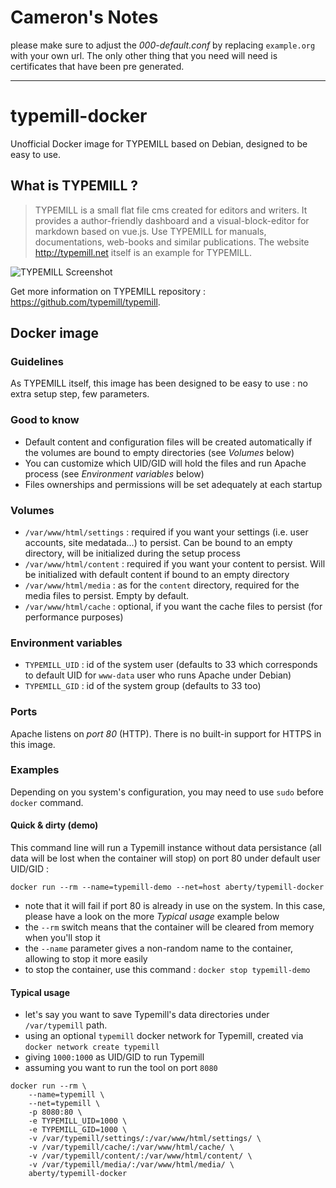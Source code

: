 # Cameron's Notes  
please make sure to adjust the _000-default.conf_ by replacing `example.org` with your own url.
The only other thing that you need will need is certificates that have been pre generated.

----
# typemill-docker
Unofficial Docker image for TYPEMILL based on Debian, designed to be easy to use.

## What is TYPEMILL ?

> TYPEMILL is a small flat file cms created for editors and writers. It provides a author-friendly dashboard and a visual-block-editor for markdown based on vue.js. Use TYPEMILL for manuals, documentations, web-books and similar publications. The website http://typemill.net itself is an example for TYPEMILL.

![TYPEMILL Screenshot](https://typemill.net/media/tm-demo.gif)

Get more information on TYPEMILL repository : https://github.com/typemill/typemill.

## Docker image

### Guidelines

As TYPEMILL itself, this image has been designed to be easy to use : no extra setup step, few parameters.

### Good to know

* Default content and configuration files will be created automatically if the volumes are bound to empty directories (see _Volumes_ below)
* You can customize which UID/GID will hold the files and run Apache process (see _Environment variables_ below)
* Files ownerships and permissions will be set adequately at each startup

### Volumes

* `/var/www/html/settings` : required if you want your settings (i.e. user accounts, site medatada...) to persist. Can be bound to an empty directory, 
 will be initialized during the setup process
* `/var/www/html/content` : required if you want your content to persist. Will be initialized with default content if bound to an empty directory
* `/var/www/html/media` : as for the `content` directory, required for the media files to persist. Empty by default.
* `/var/www/html/cache` : optional, if you want the cache files to persist (for performance purposes)

### Environment variables

* `TYPEMILL_UID` : id of the system user (defaults to 33 which corresponds to default UID for `www-data` user who runs Apache under Debian)
* `TYPEMILL_GID` : id of the system group (defaults to 33 too)

### Ports

Apache listens on *port 80* (HTTP). There is no built-in support for HTTPS in this image.

### Examples

Depending on you system's configuration, you may need to use `sudo` before `docker` command.

#### Quick & dirty (demo)

This command line will run a Typemill instance without data persistance (all data will be lost when the container will stop) on port 80 under default user UID/GID :

`docker run --rm --name=typemill-demo --net=host aberty/typemill-docker`

* note that it will fail if port 80 is already in use on the system. In this case, please have a look on the more _Typical usage_ example below
* the `--rm` switch means that the container will be cleared from memory when you'll stop it
* the `--name` parameter gives a non-random name to the container, allowing to stop it more easily
* to stop the container, use this command : `docker stop typemill-demo`

#### Typical usage

* let's say you want to save Typemill's data directories under `/var/typemill` path.
* using an optional `typemill` docker network for Typemill, created via `docker network create typemill`
* giving `1000:1000` as UID/GID to run Typemill
* assuming you want to run the tool on port `8080`

```
docker run --rm \
    --name=typemill \
    --net=typemill \
    -p 8080:80 \
    -e TYPEMILL_UID=1000 \
    -e TYPEMILL_GID=1000 \
    -v /var/typemill/settings/:/var/www/html/settings/ \
    -v /var/typemill/cache/:/var/www/html/cache/ \
    -v /var/typemill/content/:/var/www/html/content/ \
    -v /var/typemill/media/:/var/www/html/media/ \
    aberty/typemill-docker
```
